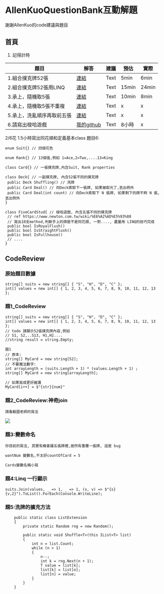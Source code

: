 # AllenKuoQuestionBank互動解題

謝謝AllenKuo的code建議與題目
## 首頁
1. 記得計時

| 題目 | 解答 | 建議 |預估 |實際 |
| -------- | -------- | -------- |-------- |-------- |
| 1.組合撲克牌52張 | [連結](https://replit.com/@ttyeh/ForLoop2LayerPractice#main.cs)     | Text     |5min|6min|
| 2.組合撲克牌52張用LINQ | [連結](https://replit.com/@ttyeh/LinqCrossJoin2arraySource#main.cs)     | Text     |15min|24min|
| 3.承上，隨機取5張 | [連結](https://replit.com/@ttyeh/RandonSelectCards#main.cs)     | Text     |10min|8min|
| 4.承上，隨機取5張不重複 | [連結](https://replit.com/@ttyeh/Select5CardNotDuplicated#main.cs)     | Text     |x|x|
| 5.承上，洗亂順序再取前五張 | [連結](https://replit.com/@ttyeh/5ListRandonlized#main.cs)     | Text     |x|x|
| 6.請寫出梭哈遊戲 | [我的github](https://github.com/TTYeh/AllenKuoQuestionBank/tree/main/AllenKuoTku/StudPoker_ConsoleApp)     | Text     |8小時|x|

2/6花 1.5小時寫出同花順和定義基本class
題目6:
```
enum Suit{} // 四個花色

enum Rank{} // 13個值,例如 1=Ace,2=Two,....13=King

class Card{} // 一張撲克牌,內含Suit, Rank properties
  
class Deck{ // 一副撲克牌, 內含52張不同的撲克牌
 public Deck Shuffling() // 洗牌
 public Card Deal() // 向Deck索取下一張牌, 如果被取光了,丟出例外
 public Card Deal(int count) // 向Deck索取下 N 張牌, 如果剩下的牌不夠 N 張, 丟出例外
}

class FiveCardStud{ // 梭哈遊戲, 內含五張不同的撲克牌
 // ref https://www.newton.com.tw/wiki/%E6%A2%AD%E5%93%88
 // 寫出10支method,判斷手上的牌是不是同花順, 一對...., 盡量用 LINQ的技巧完成
 public bool IsRoyalFlush()
 public bool IsStraightFlush()
 public bool IsFullhouse()
 // ....
}
```

## CodeReview
### 原始題目數據
```csharp=
string[] suits = new string[] { "S", "H", "D", "C" };
int[] values = new int[] { 1, 2, 3, 4, 5, 6, 7, 8, 9, 10, 11, 12, 13 };
```
### 題1_CodeReview
```csharp=
string[] suits = new string[] { "S", "H", "D", "C" };
int[] values = new int[] { 1, 2, 3, 4, 5, 6, 7, 8, 9, 10, 11, 12, 13 };
// todo 請顯示52張撲克牌內容,例如
// S1, S2,..S13, H1,H2....
//string result = string.Empty;

題1
// 原本:
string[] MyCard = new string[52];
// 不要魔法數字:
int arrayLength = (suits.Length + 1) * (values.Length + 1) ;
string[] MyCard = new string[arrayLength];

// 如果寫成更好維護
MyCard[i++] = $"{str}{num}"
```


### 題2_CodeReview:神奇join
```csharp=
請看截圖老師的寫法
```
![](https://i.imgur.com/5tkiSAk.png)

### 題3:變數命名

```csharp=
你目前的寫法, 其實有機會讓五張牌裡,居然有重覆一張牌, 這是 bug

wantNum 變數名,不太好countOfCard = 5

Cards變數名稱小寫

```
### 題4:Linq 一行顯示
```csharp=
suits.Join(values, _ => 1, _ => 1, (s, v) => $"{s}{v,2}").ToList().ForEach(Console.WriteLine);

```
### 題5:洗牌的擴充方法

```csharp=
    public static class ListExtension
    {
        private static Random rng = new Random();

        public static void Shuffle<T>(this IList<T> list)
        {
            int n = list.Count;
            while (n > 1)
            {
                n--;
                int k = rng.Next(n + 1);
                T value = list[k];
                list[k] = list[n];
                list[n] = value;
            }
        }
    }

```
